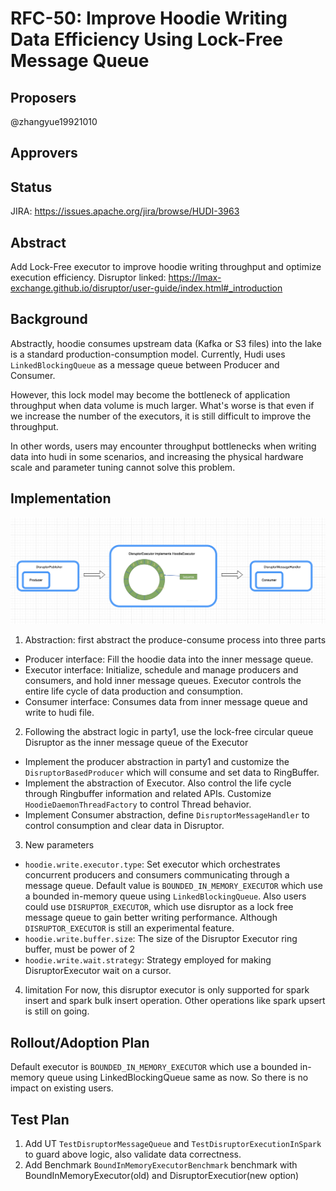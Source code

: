 <!--
  Licensed to the Apache Software Foundation (ASF) under one or more
  contributor license agreements.  See the NOTICE file distributed with
  this work for additional information regarding copyright ownership.
  The ASF licenses this file to You under the Apache License, Version 2.0
  (the "License"); you may not use this file except in compliance with
  the License.  You may obtain a copy of the License at

       http://www.apache.org/licenses/LICENSE-2.0

  Unless required by applicable law or agreed to in writing, software
  distributed under the License is distributed on an "AS IS" BASIS,
  WITHOUT WARRANTIES OR CONDITIONS OF ANY KIND, either express or implied.
  See the License for the specific language governing permissions and
  limitations under the License.
-->
# RFC-50: Improve Hoodie Writing Data Efficiency Using Lock-Free Message Queue


## Proposers
@zhangyue19921010

## Approvers

## Status

JIRA: https://issues.apache.org/jira/browse/HUDI-3963


## Abstract

Add Lock-Free executor to improve hoodie writing throughput and optimize execution efficiency.
Disruptor linked: https://lmax-exchange.github.io/disruptor/user-guide/index.html#_introduction


## Background

Abstractly, hoodie consumes upstream data (Kafka or S3 files) into the lake is a standard production-consumption model. Currently, Hudi uses `LinkedBlockingQueue` as a message queue between Producer and Consumer.

However, this lock model may become the bottleneck of application throughput when data volume is much larger. What's worse is that even if we increase the number of the executors, it is still difficult to improve the throughput.

In other words, users may encounter throughput bottlenecks when writing data into hudi in some scenarios, and increasing the physical hardware scale and parameter tuning cannot solve this problem.


## Implementation

![](DisruptorExecutor.png)

1. Abstraction: first abstract the produce-consume process into three parts
  - Producer interface: Fill the hoodie data into the inner message queue.
  - Executor interface: Initialize, schedule and manage producers and consumers, and hold inner message queues. Executor controls the entire life cycle of data production and consumption.
  - Consumer interface: Consumes data from inner message queue and write to hudi file.

2. Following the abstract logic in party1, use the lock-free circular queue Disruptor as the inner message queue of the Executor
  - Implement the producer abstraction in party1 and customize the `DisruptorBasedProducer` which will consume and set data to RingBuffer.
  - Implement the abstraction of Executor. Also control the life cycle through Ringbuffer information and related APIs. Customize `HoodieDaemonThreadFactory` to control Thread behavior.
  - Implement Consumer abstraction, define `DisruptorMessageHandler` to control consumption and clear data in Disruptor.

3. New parameters
  - `hoodie.write.executor.type`: Set executor which orchestrates concurrent producers and consumers communicating through a message queue. 
  Default value is `BOUNDED_IN_MEMORY_EXECUTOR` which use a bounded in-memory queue using `LinkedBlockingQueue`. 
  Also users could use `DISRUPTOR_EXECUTOR`, which use disruptor as a lock free message queue to gain better writing performance. 
  Although `DISRUPTOR_EXECUTOR` is still an experimental feature.
  - `hoodie.write.buffer.size`: The size of the Disruptor Executor ring buffer, must be power of 2
  - `hoodie.write.wait.strategy`: Strategy employed for making DisruptorExecutor wait on a cursor.

4. limitation
  For now, this disruptor executor is only supported for spark insert and spark bulk insert operation. Other operations like spark upsert is still on going.


## Rollout/Adoption Plan

Default executor is `BOUNDED_IN_MEMORY_EXECUTOR` which use a bounded in-memory queue using LinkedBlockingQueue same as now.
So there is no impact on existing users.


## Test Plan
1. Add UT `TestDisruptorMessageQueue` and `TestDisruptorExecutionInSpark` to guard above logic, also validate data correctness.
2. Add Benchmark `BoundInMemoryExecutorBenchmark` benchmark with BoundInMemoryExecutor(old) and DisruptorExecutior(new option)


